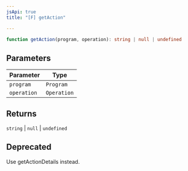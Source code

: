 ```yaml
---
jsApi: true
title: "[F] getAction"

---
```

```ts
function getAction(program, operation): string | null | undefined
```

## Parameters

| Parameter | Type |
| ------ | ------ |
| `program` | `Program` |
| `operation` | `Operation` |

## Returns

`string` \| `null` \| `undefined`

## Deprecated

Use getActionDetails instead.
